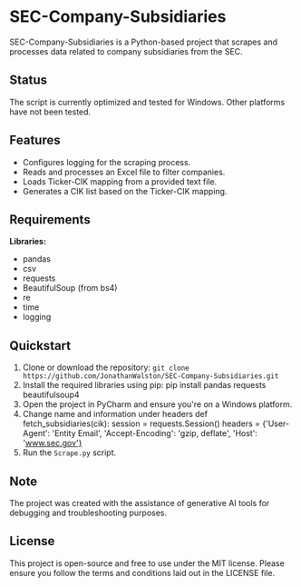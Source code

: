 # SEC-Company-Subsidiaries
SEC-Company-Subsidiaries is a Python-based project that scrapes and processes data related to company subsidiaries from the SEC.

## Status

The script is currently optimized and tested for Windows. Other platforms have not been tested.

## Features

- Configures logging for the scraping process.
- Reads and processes an Excel file to filter companies.
- Loads Ticker-CIK mapping from a provided text file.
- Generates a CIK list based on the Ticker-CIK mapping.

## Requirements

**Libraries:**
- pandas
- csv
- requests
- BeautifulSoup (from bs4)
- re
- time
- logging

## Quickstart

1. Clone or download the repository: `git clone https://github.com/JonathanWalston/SEC-Company-Subsidiaries.git`
2. Install the required libraries using pip: pip install pandas requests beautifulsoup4
3. Open the project in PyCharm and ensure you're on a Windows platform.
4. Change name and information under headers
   def fetch_subsidiaries(cik):
    session = requests.Session()
    headers = {'User-Agent': 'Entity Email',
           'Accept-Encoding': 'gzip, deflate',
           'Host': 'www.sec.gov'}
6. Run the `Scrape.py` script.

## Note

The project was created with the assistance of generative AI tools for debugging and troubleshooting purposes.

## License

This project is open-source and free to use under the MIT license. Please ensure you follow the terms and conditions laid out in the LICENSE file.


